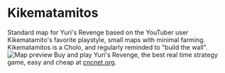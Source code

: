 # Kikematamitos
Standard map for Yuri's Revenge based on the YouTuber user Kikematamito's favorite playstyle, small maps with minimal farming. Kikematamitos is a Cholo, and regularly reminded to "build the wall".
![Map preview](https://github.com/republic-development/Kikematamitos/blob/master/%5B8%5D%20Kikematamitos.png?raw=true)
Buy and play Yuri's Revenge, the best real time strategy game, easy and cheap at [cncnet.org](https://cncnet.org/yuris-revenge).
